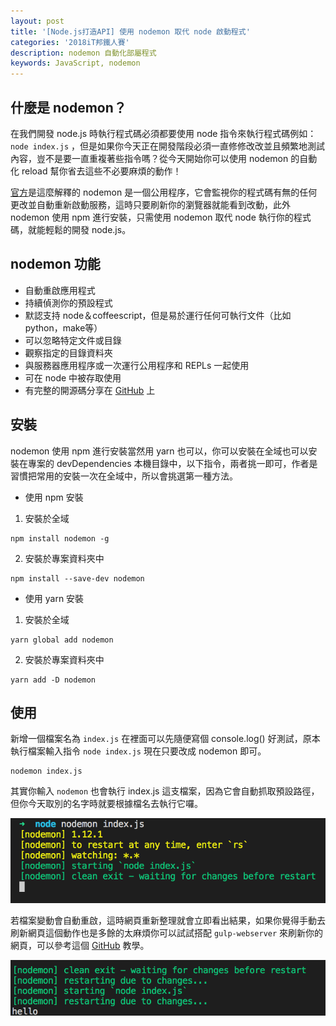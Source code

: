 ```yaml
---
layout: post
title: '[Node.js打造API] 使用 nodemon 取代 node 啟動程式'
categories: '2018iT邦鐵人賽'
description: nodemon 自動化部屬程式
keywords: JavaScript, nodemon
---
```


## 什麼是 nodemon？
在我們開發 node.js 時執行程式碼必須都要使用 node 指令來執行程式碼例如：`node index.js` ，但是如果你今天正在開發階段必須一直修修改改並且頻繁地測試內容，豈不是要一直重複著些指令嗎？從今天開始你可以使用 nodemon 的自動化 reload 幫你省去這些不必要麻煩的動作！

[官方](https://nodemon.io/)是這麼解釋的 nodemon 是一個公用程序，它會監視你的程式碼有無的任何更改並自動重新啟動服務，這時只要刷新你的瀏覽器就能看到改動，此外 nodemon 使用 npm 進行安裝，只需使用 nodemon 取代 node 執行你的程式碼，就能輕鬆的開發 node.js。

## nodemon 功能
- 自動重啟應用程式
- 持續偵測你的預設程式
- 默認支持 node＆coffeescript，但是易於運行任何可執行文件（比如python，make等）
- 可以忽略特定文件或目錄
- 觀察指定的目錄資料夾
- 與服務器應用程序或一次運行公用程序和 REPLs 一起使用
- 可在 node 中被存取使用
- 有完整的開源碼分享在 [GitHub](https://github.com/remy/nodemon#nodemon) 上

## 安裝
nodemon 使用 npm 進行安裝當然用 yarn 也可以，你可以安裝在全域也可以安裝在專案的 devDependencies 本機目錄中，以下指令，兩者挑一即可，作者是習慣把常用的安裝一次在全域中，所以會挑選第一種方法。

- 使用 npm 安裝

1. 安裝於全域

```
npm install nodemon -g  
```
2. 安裝於專案資料夾中

```
npm install --save-dev nodemon 
```

- 使用 yarn 安裝

1. 安裝於全域

```
yarn global add nodemon
```
2. 安裝於專案資料夾中

```
yarn add -D nodemon 
```

## 使用
新增一個檔案名為 `index.js` 在裡面可以先隨便寫個 console.log() 好測試，原本執行檔案輸入指令 `node index.js` 現在只要改成 nodemon 即可。

```
nodemon index.js
```

其實你輸入 `nodemon` 也會執行 index.js 這支檔案，因為它會自動抓取預設路徑，但你今天取別的名字時就要根據檔名去執行它囉。

<img src="/images/posts/it2018/img1061224-1.png" width="600">

若檔案變動會自動重啟，這時網頁重新整理就會立即看出結果，如果你覺得手動去刷新網頁這個動作也是多餘的太麻煩你可以試試搭配 `gulp-webserver` 來刷新你的網頁，可以參考這個 [GitHub](https://github.com/andy6804tw/gulp_tutorial) 教學。

<img src="/images/posts/it2018/img1061224-2.png" width="600">
